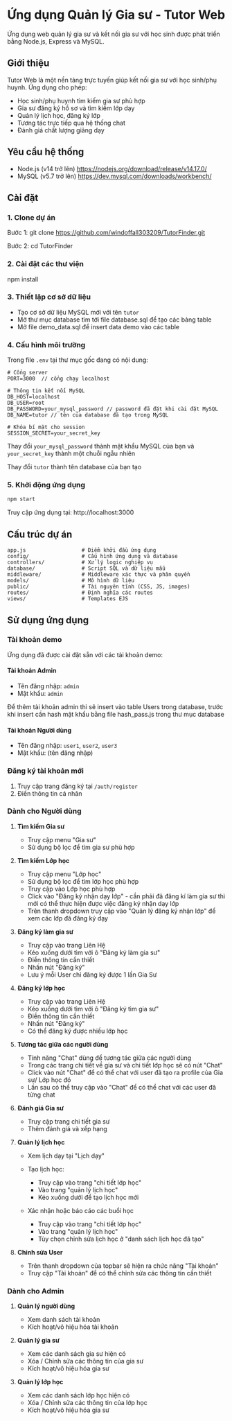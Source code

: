 # Ứng dụng Quản lý Gia sư - Tutor Web

Ứng dụng web quản lý gia sư và kết nối gia sư với học sinh được phát triển bằng Node.js, Express và MySQL.

## Giới thiệu

Tutor Web là một nền tảng trực tuyến giúp kết nối gia sư với học sinh/phụ huynh. Ứng dụng cho phép:

- Học sinh/phụ huynh tìm kiếm gia sư phù hợp
- Gia sư đăng ký hồ sơ và tìm kiếm lớp dạy
- Quản lý lịch học, đăng ký lớp
- Tương tác trực tiếp qua hệ thống chat
- Đánh giá chất lượng giảng dạy

## Yêu cầu hệ thống

- Node.js (v14 trở lên)
https://nodejs.org/download/release/v14.17.0/
- MySQL (v5.7 trở lên)
https://dev.mysql.com/downloads/workbench/

## Cài đặt

### 1. Clone dự án
Bước 1:
git clone https://github.com/windoffall303209/TutorFinder.git

Bước 2: cd TutorFinder

### 2. Cài đặt các thư viện

npm install

### 3. Thiết lập cơ sở dữ liệu

- Tạo cơ sở dữ liệu MySQL mới với tên `tutor`
- Mở thư mục database tìm tới file database.sql để tạo các bảng table
- Mở file demo_data.sql để insert data demo vào các table

### 4. Cấu hình môi trường

Trong file `.env` tại thư mục gốc đang có nội dung:

```
# Cổng server
PORT=3000  // cổng chạy localhost

# Thông tin kết nối MySQL
DB_HOST=localhost
DB_USER=root
DB_PASSWORD=your_mysql_password // password đã đặt khi cài đặt MySQL
DB_NAME=tutor // tên của database đã tạo trong MySQL

# Khóa bí mật cho session
SESSION_SECRET=your_secret_key
```

Thay đổi `your_mysql_password` thành mật khẩu MySQL của bạn và `your_secret_key` thành một chuỗi ngẫu nhiên

Thay đổi `tutor` thành tên database của bạn tạo

### 5. Khởi động ứng dụng

```bash
npm start
```

Truy cập ứng dụng tại: http://localhost:3000

## Cấu trúc dự án

```
app.js                  # Điểm khởi đầu ứng dụng
config/                 # Cấu hình ứng dụng và database
controllers/            # Xử lý logic nghiệp vụ
database/               # Script SQL và dữ liệu mẫu
middleware/             # Middleware xác thực và phân quyền
models/                 # Mô hình dữ liệu
public/                 # Tài nguyên tĩnh (CSS, JS, images)
routes/                 # Định nghĩa các routes
views/                  # Templates EJS
```

## Sử dụng ứng dụng

### Tài khoản demo

Ứng dụng đã được cài đặt sẵn với các tài khoản demo:

#### Tài khoản Admin

- Tên đăng nhập: `admin`
- Mật khẩu: `admin`

Để thêm tài khoản admin thì sẽ insert vào table Users trong database, trước khi insert cần hash mật khẩu bằng file hash_pass.js trong thư mục database
#### Tài khoản Người dùng

- Tên đăng nhập: `user1`, `user2`, `user3`
- Mật khẩu: (tên đăng nhập)

### Đăng ký tài khoản mới

1. Truy cập trang đăng ký tại `/auth/register`
2. Điền thông tin cá nhân

### Dành cho Người dùng

1. **Tìm kiếm Gia sư**

   - Truy cập menu "Gia sư"
   - Sử dụng bộ lọc để tìm gia sư phù hợp

2. **Tìm kiếm Lớp học**

   - Truy cập menu "Lớp học"
   - Sử dụng bộ lọc để tìm lớp học phù hợp
   - Truy cập vào Lớp học phù hợp
   - Click vào "Đăng ký nhận dạy lớp" - cần phải đã đăng kí làm gia sư thì mới có thể thực hiện được việc đăng ký nhận dạy lớp
   - Trên thanh dropdown truy cập vào "Quản lý đăng ký nhận lớp" để xem các lớp đã đăng ký dạy

3. **Đăng ký làm gia sư**

   - Truy cập vào trang Liên Hệ
   - Kéo xuống dưới tìm với ô "Đăng ký làm gia sư"
   - Điền thông tin cần thiết
   - Nhấn nút "Đăng ký"
   - Lưu ý mỗi User chỉ đăng ký được 1 lần Gia Sư

4. **Đăng ký lớp học**

   - Truy cập vào trang Liên Hệ
   - Kéo xuống dưới tìm với ô "Đăng ký tìm gia sư"
   - Điền thông tin cần thiết
   - Nhấn nút "Đăng ký"
   - Có thể đăng ký được nhiều lớp học

5. **Tương tác giữa các người dùng**

   - Tính năng "Chat" dùng để tương tác giữa các người dùng
   - Trong các trang chi tiết về gia sư và chi tiết lớp học sẽ có nút "Chat"
   - Click vào nút "Chat" để có thể chat với user đã tạo ra profile của Gia sư/ Lớp học đó
   - Lần sau có thể truy cập vào "Chat" để có thể chat với các user đã từng chat

6. **Đánh giá Gia sư**

   - Truy cập trang chi tiết gia sư
   - Thêm đánh giá và xếp hạng

7. **Quản lý lịch học**

   - Xem lịch dạy tại "Lịch dạy"
   - Tạo lịch học:

     - Truy cập vào trang "chi tiết lớp học"
     - Vào trang "quản lý lịch học"
     - Kéo xuống dưới để tạo lịch học mới

   - Xác nhận hoặc báo cáo các buổi học
     - Truy cập vào trang "chi tiết lớp học"
     - Vào trang "quản lý lịch học"
     - Tùy chọn chỉnh sửa lịch học ở "danh sách lịch học đã tạo"

8. **Chỉnh sửa User**

   - Trên thanh dropdown của topbar sẽ hiện ra chức năng "Tài khoản"
   - Truy cập "Tài khoản" để có thể chỉnh sửa các thông tin cần thiết

### Dành cho Admin

1. **Quản lý người dùng**

   - Xem danh sách tài khoản
   - Kích hoạt/vô hiệu hóa tài khoản

2. **Quản lý gia sư**

   - Xem các danh sách gia sư hiện có
   - Xóa / Chỉnh sửa các thông tin của gia sư
   - Kích hoạt/vô hiệu hóa gia sư

3. **Quản lý lớp học**

   - Xem các danh sách lớp học hiện có
   - Xóa / Chỉnh sửa các thông tin của lớp học
   - Kích hoạt/vô hiệu hóa gia sư
